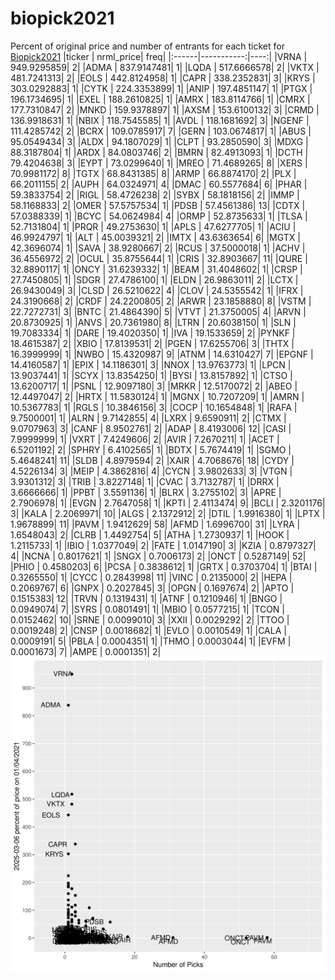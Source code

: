 # biopick2021
Percent of original price and number of entrants for each ticket for [Biopick2021](https://twitter.com/hashtag/Biopick2021)
|ticker |  nrml_price| freq|
|:------|-----------:|----:|
|VRNA   | 949.9295859|    2|
|ADMA   | 837.9147481|    1|
|LQDA   | 517.6666578|    2|
|VKTX   | 481.7241313|    2|
|EOLS   | 442.8124958|    1|
|CAPR   | 338.2352831|    3|
|KRYS   | 303.0292883|    1|
|CYTK   | 224.3353899|    1|
|ANIP   | 197.4851147|    1|
|PTGX   | 196.1734695|    1|
|EXEL   | 188.2610825|    1|
|AMRX   | 183.8114766|    1|
|CMRX   | 177.7310847|    2|
|MNKD   | 159.9378897|    1|
|AXSM   | 153.6100132|    3|
|CRMD   | 136.9918631|    1|
|NBIX   | 118.7545585|    1|
|AVDL   | 118.1681692|    3|
|NGENF  | 111.4285742|    2|
|BCRX   | 109.0785917|    7|
|GERN   | 103.0674817|    1|
|ABUS   |  95.0549434|    3|
|ALDX   |  94.1807029|    1|
|CLPT   |  93.2850590|    3|
|MDXG   |  88.3187804|    1|
|ARDX   |  84.0803746|    2|
|BMRN   |  82.4913093|    1|
|DCTH   |  79.4204638|    3|
|EYPT   |  73.0299640|    1|
|MREO   |  71.4689265|    8|
|XERS   |  70.9981172|    8|
|TGTX   |  68.8431385|    8|
|ARMP   |  66.8874170|    2|
|PLX    |  66.2011155|    2|
|AUPH   |  64.0324971|    4|
|DMAC   |  60.5577684|    6|
|PHAR   |  59.3833754|    2|
|RIGL   |  58.4726238|    2|
|SYBX   |  58.1818156|    2|
|IMMP   |  58.1168833|    2|
|OMER   |  57.5757534|    1|
|PDSB   |  57.4561386|   13|
|CDTX   |  57.0388339|    1|
|BCYC   |  54.0624984|    4|
|ORMP   |  52.8735633|    1|
|TLSA   |  52.7131804|    1|
|PRQR   |  49.2753630|    1|
|APLS   |  47.6277705|    1|
|ACIU   |  46.9924797|    1|
|ALT    |  45.0039321|    2|
|IMTX   |  43.6363654|    6|
|MGTX   |  42.3696074|    1|
|SAVA   |  38.9280667|    2|
|RCUS   |  37.5000018|    1|
|ACHV   |  36.4556972|    2|
|OCUL   |  35.8755644|    1|
|CRIS   |  32.8903667|   11|
|QURE   |  32.8890117|    1|
|ONCY   |  31.6239332|    1|
|BEAM   |  31.4048602|    1|
|CRSP   |  27.7450805|    1|
|SDGR   |  27.4786100|    1|
|ELDN   |  26.9863011|    2|
|LCTX   |  26.9430049|    3|
|CLSD   |  26.5210622|    4|
|CLOV   |  24.5355542|    1|
|IFRX   |  24.3190668|    2|
|CRDF   |  24.2200805|    2|
|ARWR   |  23.1858880|    8|
|VSTM   |  22.7272731|    3|
|BNTC   |  21.4864390|    5|
|VTVT   |  21.3750005|    4|
|ARVN   |  20.8730925|    1|
|ANVS   |  20.7361980|    8|
|LTRN   |  20.6038150|    1|
|SLN    |  19.7083334|    1|
|DARE   |  19.4020350|    1|
|IVA    |  19.1533659|    2|
|PYNKF  |  18.4615387|    2|
|XBIO   |  17.8139531|    2|
|PGEN   |  17.6255706|    3|
|THTX   |  16.3999999|    1|
|NWBO   |  15.4320987|    9|
|ATNM   |  14.6310427|    7|
|EPGNF  |  14.4160587|    1|
|EPIX   |  14.1186301|    3|
|NNOX   |  13.9763773|    1|
|LPCN   |  13.9037441|    1|
|SCYX   |  13.8354250|    1|
|BYSI   |  13.8157892|    1|
|CTSO   |  13.6200717|    1|
|PSNL   |  12.9097180|    3|
|MRKR   |  12.5170072|    2|
|ABEO   |  12.4497047|    2|
|HRTX   |  11.5830124|    1|
|MGNX   |  10.7207209|    1|
|AMRN   |  10.5367783|    1|
|RGLS   |  10.3846156|    3|
|COCP   |  10.1654848|    1|
|RAFA   |   9.7500001|    1|
|ALRN   |   9.7142855|    4|
|LXRX   |   9.6590911|    2|
|CTMX   |   9.0707963|    3|
|CANF   |   8.9502761|    2|
|ADAP   |   8.4193006|   12|
|CASI   |   7.9999999|    1|
|VXRT   |   7.4249606|    2|
|AVIR   |   7.2670211|    1|
|ACET   |   6.5201192|    2|
|SPHRY  |   6.4102565|    1|
|BDTX   |   5.7674419|    1|
|SGMO   |   5.4648241|   11|
|SLDB   |   4.8979594|    2|
|XAIR   |   4.7068676|   18|
|CYDY   |   4.5226134|    3|
|MEIP   |   4.3862816|    4|
|CYCN   |   3.9802633|    3|
|VTGN   |   3.9301312|    3|
|TRIB   |   3.8227148|    1|
|CVAC   |   3.7132787|    1|
|DRRX   |   3.6666666|    1|
|PPBT   |   3.5591136|    1|
|BLRX   |   3.2755102|    3|
|APRE   |   2.7906978|    1|
|EVGN   |   2.7647058|    1|
|KPTI   |   2.4113474|    9|
|BCLI   |   2.3201176|    3|
|KALA   |   2.2069971|   10|
|ALGS   |   2.1372912|    2|
|DTIL   |   1.9916380|    1|
|LPTX   |   1.9678899|   11|
|PAVM   |   1.9412629|   58|
|AFMD   |   1.6996700|   31|
|LYRA   |   1.6548043|    2|
|CLRB   |   1.4492754|    5|
|ATHA   |   1.2730937|    1|
|HOOK   |   1.2115733|    1|
|IBIO   |   1.0377049|    2|
|FATE   |   1.0147190|    3|
|KZIA   |   0.8797327|    4|
|NCNA   |   0.8017621|    1|
|SNGX   |   0.7006173|    2|
|ONCT   |   0.5287149|   52|
|PHIO   |   0.4580203|    6|
|PCSA   |   0.3838612|    1|
|GRTX   |   0.3703704|    1|
|BTAI   |   0.3265550|    1|
|CYCC   |   0.2843998|   11|
|VINC   |   0.2135000|    2|
|HEPA   |   0.2069767|    6|
|GNPX   |   0.2027845|    3|
|OPGN   |   0.1697674|    2|
|APTO   |   0.1515383|   12|
|TRVN   |   0.1319431|    1|
|ATNF   |   0.1210946|    1|
|BNGO   |   0.0949074|    7|
|SYRS   |   0.0801491|    1|
|MBIO   |   0.0577215|    1|
|TCON   |   0.0152462|   10|
|SRNE   |   0.0099010|    3|
|XXII   |   0.0029292|    2|
|TTOO   |   0.0019248|    2|
|CNSP   |   0.0018682|    1|
|EVLO   |   0.0010549|    1|
|CALA   |   0.0009191|    5|
|PBLA   |   0.0004351|    1|
|THMO   |   0.0003044|    1|
|EVFM   |   0.0001673|    7|
|AMPE   |   0.0001351|    2|
![retvspicks](biopicks.png?raw=true)
